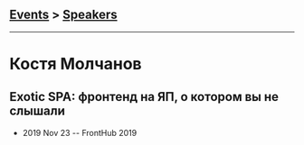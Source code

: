 ## [Events](../README.md) > [Speakers](../speakers.md)
---

# Костя Молчанов

## Exotic SPA: фронтенд на ЯП, о котором вы не слышали
- 2019 Nov 23 -- FrontHub 2019    
